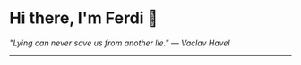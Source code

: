 <h1>Hi there, I'm Ferdi 👋</h1>

<p><em>
  "Lying can never save us from another lie." — Vaclav Havel
</em></p>

---
